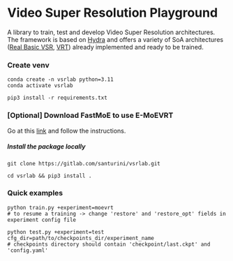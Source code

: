 # Video Super Resolution Playground
A library to train, test and develop Video Super Resolution architectures.
The framework is based on [Hydra](https://github.com/facebookresearch/hydra) and offers a variety of SoA architectures ([Real Basic VSR](https://arxiv.org/abs/2111.12704), [VRT](https://arxiv.org/abs/2201.12288)) already implemented and ready to be trained.

### Create venv
```
conda create -n vsrlab python=3.11
conda activate vsrlab

pip3 install -r requirements.txt
```

### [Optional] Download FastMoE to use E-MoEVRT
Go at this [link](https://github.com/laekov/fastmoe/blob/master/doc/installation-guide.md) and follow the instructions.

##### Install the package locally
```
git clone https://gitlab.com/santurini/vsrlab.git

cd vsrlab && pip3 install .
```

### Quick examples
```
python train.py +experiment=moevrt
# to resume a training -> change 'restore' and 'restore_opt' fields in experiment config file 

python test.py +experiment=test cfg_dir=path/to/checkpoints_dir/experiment_name
# checkpoints directory should contain 'checkpoint/last.ckpt' and 'config.yaml'
```
